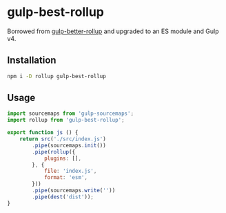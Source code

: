 gulp-best-rollup
================

Borrowed from [gulp-better-rollup](https://github.com/MikeKovarik/gulp-better-rollup) and upgraded to an ES module and Gulp v4.

## Installation
```sh
npm i -D rollup gulp-best-rollup
```

## Usage
```js
import sourcemaps from 'gulp-sourcemaps';
import rollup from 'gulp-best-rollup';

export function js () {
    return src('./src/index.js')
        .pipe(sourcemaps.init())
        .pipe(rollup({
            plugins: [],
        }, {
            file: 'index.js',
            format: 'esm',
        }))
        .pipe(sourcemaps.write(''))
        .pipe(dest('dist'));
}
```
